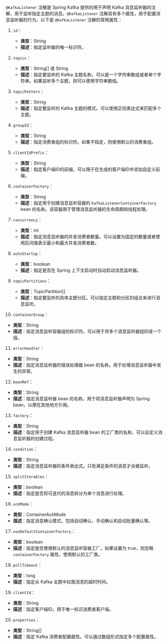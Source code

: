`@KafkaListener` 注解是 Spring Kafka 提供的用于声明 Kafka 消息监听器的注解，用于监听指定主题的消息。`@KafkaListener` 注解具有多个属性，用于配置消息监听器的行为。以下是 `@KafkaListener` 注解的常用属性：

1. `id`：
    
    - **类型**：String
    - **描述**：指定监听器的唯一标识符。
2. `topics`：
    
    - **类型**：String[] 或 String
    - **描述**：指定要监听的 Kafka 主题名称，可以是一个字符串数组或者单个字符串。如果监听多个主题，则可以使用字符串数组。
3. `topicPattern`：
    
    - **类型**：String
    - **描述**：指定要监听的 Kafka 主题的模式。可以使用正则表达式来匹配多个主题。
4. `groupId`：
    
    - **类型**：String
    - **描述**：指定消费者组的标识符。如果不指定，则使用默认的消费者组。
5. `clientIdPrefix`：
    
    - **类型**：String
    - **描述**：指定客户端ID的前缀。可以用于在生成的客户端ID中添加自定义前缀。
6. `containerFactory`：
    
    - **类型**：String
    - **描述**：指定用于创建消息监听容器的 `KafkaListenerContainerFactory` bean 的名称。该容器用于管理消息监听器的生命周期和线程处理。
7. `concurrency`：
    
    - **类型**：int
    - **描述**：指定消息监听器的并发消费者数量。可以设置为固定的数量或者使用区间值表示最小和最大并发消费者数。
8. `autoStartup`：
    
    - **类型**：boolean
    - **描述**：指定是否在 Spring 上下文启动时自动启动消息监听器。
9. `topicPartitions`：
    
    - **类型**：TopicPartition[]
    - **描述**：指定要监听的具体主题分区。可以指定主题和分区的组合来进行消息监听。
10. `containerGroup`：
    

- **类型**：String
- **描述**：指定消息监听容器组的标识符。可以用于将多个消息监听器组织成一个组。

11. `errorHandler`：

- **类型**：String
- **描述**：指定消息监听器的错误处理器 bean 的名称。用于处理消息监听器中发生的异常。

12. `beanRef`：

- **类型**：String
- **描述**：指定消息监听器 bean 的名称。用于将消息监听器声明为 Spring bean，以便在其他地方引用。

13. `factory`：

- **类型**：String
- **描述**：指定用于创建 Kafka 消息监听器 bean 的工厂类的名称。可以自定义消息监听器的创建过程。

14. `condition`：

- **类型**：String
- **描述**：指定消息监听器的条件表达式。只有满足条件的消息才会被监听。

15. `splitIterables`：

- **类型**：boolean
- **描述**：指定是否将可迭代的消息拆分为单个消息进行处理。

16. `ackMode`：

- **类型**：ContainerAckMode
- **描述**：指定消息确认模式，包括自动确认、手动确认和自动批量确认等。

17. `useDefaultContainerFactory`：

- **类型**：boolean
- **描述**：指定是否使用默认的消息监听容器工厂。如果设置为 true，则忽略 `containerFactory` 属性，使用默认的工厂类。

18. `pollTimeout`：

- **类型**：long
- **描述**：指定从 Kafka 主题中拉取消息的超时时间。

19. `clientId`：

- **类型**：String
- **描述**：指定客户端ID。用于唯一标识消费者客户端。

20. `properties`：

- **类型**：String[]
- **描述**：指定 Kafka 消费者配置属性。可以通过数组形式指定多个配置属性。